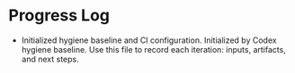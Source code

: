 # Progress Log

- Initialized hygiene baseline and CI configuration.
  Initialized by Codex hygiene baseline.
  Use this file to record each iteration: inputs, artifacts, and next steps.
